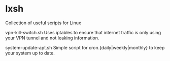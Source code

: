 # lxsh
Collection of useful scripts for Linux

vpn-kill-switch.sh
  Uses iptables to ensure that internet traffic is only using your VPN tunnel and not leaking information.
  
system-update-apt.sh
  Simple script for cron.{daily|weekly|monthly} to keep your system up to date. 
